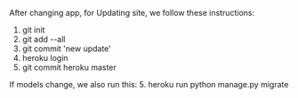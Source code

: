 After changing app, for Updating site, we follow these instructions:

1. git init
1. git add --all
2. git commit 'new update'
3. heroku login
4. git commit heroku master

If models change, we also run this:
5. heroku run python manage.py migrate
